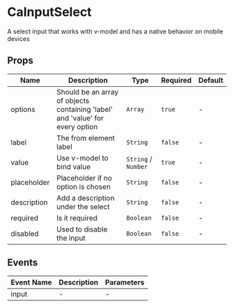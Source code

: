 # CaInputSelect

A select input that works with v-model and has a native behavior on mobile devices

## Props

<!-- @vuese:CaInputSelect:props:start -->
|Name|Description|Type|Required|Default|
|---|---|---|---|---|
|options|Should be an array of objects containing 'label' and 'value' for every option|`Array`|`true`|-|
|label|The from element label|`String`|`false`|-|
|value|Use v-model to bind value|`String` /  `Number`|`true`|-|
|placeholder|Placeholder if no option is chosen|`String`|`false`|-|
|description|Add a description under the select|`String`|`false`|-|
|required|Is it required|`Boolean`|`false`|-|
|disabled|Used to disable the input|`Boolean`|`false`|-|

<!-- @vuese:CaInputSelect:props:end -->


## Events

<!-- @vuese:CaInputSelect:events:start -->
|Event Name|Description|Parameters|
|---|---|---|
|input|-|-|

<!-- @vuese:CaInputSelect:events:end -->


